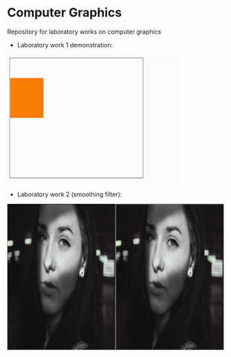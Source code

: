 # Computer Graphics
Repository for laboratory works on computer graphics

- Laboratory work 1 demonstration:

<img src="https://github.com/1knowledge1/CG/blob/master/images/lab%201.1.gif" width="400" height="300" />

- Laboratory work 2 (smoothing filter):

<img src="https://github.com/1knowledge1/CG/blob/master/images/lab%202.jpg" width="965" height="340" />
